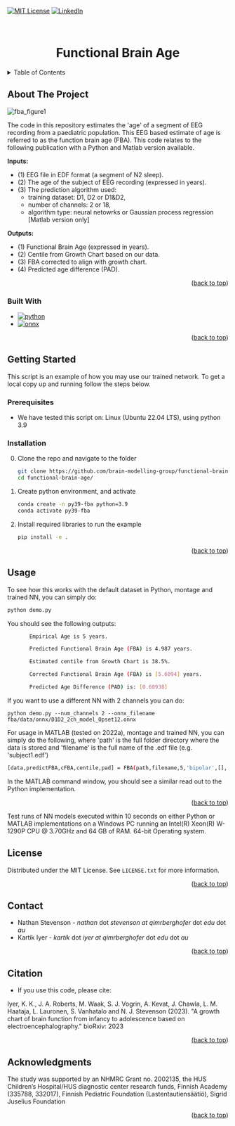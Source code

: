 <!-- Improved compatibility of back to top link: See: https://github.com/othneildrew/Best-README-Template/pull/73 -->
<a name="readme-top"></a>
<!--
-->


<!-- PROJECT SHIELDS -->
<!--
*** I'm using markdown "reference style" links for readability.
*** Reference links are enclosed in brackets [ ] instead of parentheses ( ).
*** See the bottom of this document for the declaration of the reference variables
*** for contributors-url, forks-url, etc. This is an optional, concise syntax you may use.
*** https://www.markdownguide.org/basic-syntax/#reference-style-links
-->
[![MIT License][license-shield]][license-url]
[![LinkedIn][linkedin-shield]][linkedin-url]



<!-- PROJECT LOGO -->
<br />
<div align="center">
  <!-- <a href="https://www.publicdomainpictures.net/en/view-image.php?image=372932&picture=artificial-intelligence">
    <img src="images/logo.png" alt="Logo" width="80" height="80">
  </a> -->

  <h1 align="center">Functional Brain Age</h1> <!-- NOTE: probably replace by the title of the paper -->

  <!-- <p align="center">
    Functiona Brain Age
    <br />
    <a href="https://github.com/pausz/fab-example"><strong>Explore the docs »</strong></a>
    <br />
    <br />
    <a href="https://github.com/pausz/fab-example/issues">Report Bug</a>
    ·
    <a href="https://github.com/pausz/fab-example/issues">Request Feature</a>
  </p> -->
</div>



<!-- TABLE OF CONTENTS -->
<details>
  <summary>Table of Contents</summary>
  <ol>
    <li>
      <a href="#about-the-project">About The Project</a>
      <ul>
        <li><a href="#built-with">Built With</a></li>
      </ul>
    </li>
    <li>
      <a href="#getting-started">Getting Started</a>
      <ul>
        <li><a href="#prerequisites">Prerequisites</a></li>
        <li><a href="#installation">Installation</a></li>
      </ul>
    </li>
    <li><a href="#usage">Usage</a></li>
    <li><a href="#to-do">To-Do</a></li>
    <li><a href="#contributing">Contributing</a></li>
    <li><a href="#license">License</a></li>
    <li><a href="#contact">Contact</a></li>
     <li><a href="#citation">How to cite</a></li>
    <li><a href="#acknowledgments">Acknowledgments</a></li>
  </ol>
</details>



<!-- ABOUT THE PROJECT -->
## About The Project

![fba_figure1](https://github.com/brain-modelling-group/functional-brain-age/assets/39141919/03f5cad9-da6e-4beb-b02e-e797a258ff08)


The code in this repository estimates the 'age' of a segment of EEG recording from a paediatric population. 
This EEG based estimate of age is referred to as the function brain age (FBA). 
This code relates to the following publication with a Python and Matlab version available.

**Inputs:**
- (1) EEG file in EDF format (a segment of N2 sleep).
- (2) The age of the subject of EEG recording (expressed in years).
- (3) The prediction algorithm used: 
    - training dataset: D1, D2 or D1&D2, 
    - number of channels: 2 or 18, 
    - algorithm type: neural netowrks or Gaussian process regression [Matlab version only]

**Outputs:** 
- (1) Functional Brain Age (expressed in years).
- (2) Centile from Growth Chart based on our data.
- (3) FBA corrected to align with growth chart.
- (4) Predicted age difference (PAD).

<p align="right">(<a href="#readme-top">back to top</a>)</p>



### Built With

* [![python][python]][python-url]
* [![onnx][onnx-img]][onnx-url]

<p align="right">(<a href="#readme-top">back to top</a>)</p>



<!-- GETTING STARTED -->
## Getting Started

This script is an example of how you may use our trained network. To get a local copy up and running follow the steps below.

### Prerequisites
- We have tested this script on:
  Linux (Ubuntu 22.04 LTS), using python 3.9


### Installation

0. Clone the repo and navigate to the folder
   ```sh
   git clone https://github.com/brain-modelling-group/functional-brain-age
   cd functional-brain-age/
   ```
3. Create python environment, and activate 
   ```sh
   conda create -n py39-fba python=3.9
   conda activate py39-fba
   ```
4. Install required libraries to run the example
   ```sh
   pip install -e .
   ```

<p align="right">(<a href="#readme-top">back to top</a>)</p>



<!-- USAGE EXAMPLES -->
## Usage
To see how this works with the default dataset in Python, montage and trained NN, you can simply do:
   ```sh
   python demo.py 
   ```
You should see the following outputs:
   ```sh
          Empirical Age is 5 years.
  
          Predicted Functional Brain Age (FBA) is 4.987 years.
 
          Estimated centile from Growth Chart is 38.5%.

          Corrected Functional Brain Age (FBA) is [5.6094] years.

          Predicted Age Difference (PAD) is: [0.60938]
   ```

If you want to use a different NN with 2 channels you can do:
```
python demo.py --num_channels 2 --onnx_filename fba/data/onnx/D1D2_2ch_model_Opset12.onnx 
```


For usage in MATLAB (tested on 2022a), montage and trained NN, you can simply do the following, where 'path' is the full folder directory where the data is stored and 'filename' is the full name of the .edf file (e.g. 'subject1.edf') 
   ```sh
   [data,predictFBA,cFBA,centile,pad] = FBA(path,filename,5,'bipolar',[],'NN','D1_NN_18ch_model');
   ```
In the MATLAB command window, you should see a similar read out to the Python implementation.

<p align="right">(<a href="#readme-top">back to top</a>)</p>


Test runs of NN models executed within 10 seconds on either Python or MATLAB implementations on a Windows PC running an Intel(R) Xeon(R) W-1290P CPU @ 3.70GHz and 64 GB of RAM. 64-bit Operating system. 


<!-- LICENSE -->
## License

Distributed under the MIT License. See `LICENSE.txt` for more information.

<p align="right">(<a href="#readme-top">back to top</a>)</p>



<!-- CONTACT -->
## Contact
- Nathan Stevenson - *nathan* dot *stevenson* _at_ *qimrberghofer* dot *edu* dot *au* 
- Kartik Iyer - *kartik* dot *iyer* _at_ *qimrberghofer* dot *edu* dot *au* 

<p align="right">(<a href="#readme-top">back to top</a>)</p>


<!-- HOW TO CITE -->
## Citation
- If you use this code, please cite: <insert reference> 

Iyer, K. K., J. A. Roberts, M. Waak, S. J. Vogrin, A. Kevat, J. Chawla, L. M. Haataja, L. Lauronen, S. Vanhatalo and N. J. Stevenson (2023). "A growth chart of brain function from infancy to adolescence based on electroencephalography." bioRxiv: 2023
[<p align="right">(<a href="#readme-top">back to top</a>)</p>](https://www.biorxiv.org/content/10.1101/2023.07.07.548062v1)


<!-- ACKNOWLEDGMENTS -->
## Acknowledgments

The study was supported by an NHMRC Grant no. 2002135, the HUS Children’s Hospital/HUS diagnostic center research funds, Finnish Academy (335788, 332017), Finnish Pediatric Foundation (Lastentautiensäätiö), Sigrid Juselius Foundation
  
<p align="right">(<a href="#readme-top">back to top</a>)</p>



<!-- MARKDOWN LINKS & IMAGES -->
<!-- https://www.markdownguide.org/basic-syntax/#reference-style-links -->
[license-shield]: https://img.shields.io/github/license/othneildrew/Best-README-Template.svg?style=for-the-badge
[license-url]: https://github.com/othneildrew/Best-README-Template/blob/master/LICENSE.txt
[linkedin-shield]: https://img.shields.io/badge/-LinkedIn-black.svg?style=for-the-badge&logo=linkedin&colorB=555
[linkedin-url]: https://au.linkedin.com/in/nathan-stevenson-30a20923
[python]: https://camo.githubusercontent.com/3df944c2b99f86f1361df72285183e890f11c52d36dfcd3c2844c6823c823fc1/68747470733a2f2f696d672e736869656c64732e696f2f7374617469632f76313f7374796c653d666f722d7468652d6261646765266d6573736167653d507974686f6e26636f6c6f723d333737364142266c6f676f3d507974686f6e266c6f676f436f6c6f723d464646464646266c6162656c3d
[python-url]: https://www.python.org/
[onnx-url]: https://onnx.ai/
[onnx-img]: https://img.shields.io/badge/-ONNX-%20black?logo=onnx&logoColor=white&style=flat-square
